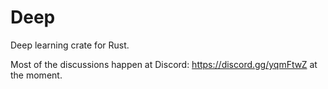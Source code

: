 # Deep
Deep learning crate for Rust.

Most of the discussions happen at Discord: https://discord.gg/yqmFtwZ at the moment.
